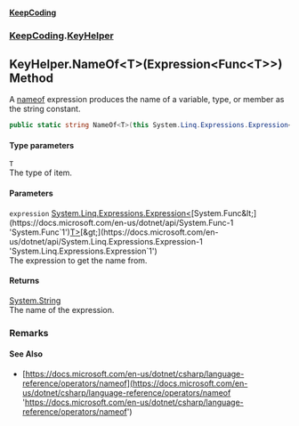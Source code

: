 #### [KeepCoding](index.md 'index')
### [KeepCoding](KeepCoding.md 'KeepCoding').[KeyHelper](KeyHelper.md 'KeepCoding.KeyHelper')
## KeyHelper.NameOf&lt;T&gt;(Expression&lt;Func&lt;T&gt;&gt;) Method
A [nameof](https://docs.microsoft.com/en-us/dotnet/csharp/language-reference/keywords/nameof 'https://docs.microsoft.com/en-us/dotnet/csharp/language-reference/keywords/nameof') expression produces the name of a variable, type, or member as the string constant.  
```csharp
public static string NameOf<T>(this System.Linq.Expressions.Expression<System.Func<T>> expression);
```
#### Type parameters
<a name='KeepCoding_KeyHelper_NameOf_T_(System_Linq_Expressions_Expression_System_Func_T__)_T'></a>
`T`  
The type of item.
  
#### Parameters
<a name='KeepCoding_KeyHelper_NameOf_T_(System_Linq_Expressions_Expression_System_Func_T__)_expression'></a>
`expression` [System.Linq.Expressions.Expression&lt;](https://docs.microsoft.com/en-us/dotnet/api/System.Linq.Expressions.Expression-1 'System.Linq.Expressions.Expression`1')[System.Func&lt;](https://docs.microsoft.com/en-us/dotnet/api/System.Func-1 'System.Func`1')[T](KeyHelper_NameOf_fQoroOfFT_Czw4I0EyFaUA.md#KeepCoding_KeyHelper_NameOf_T_(System_Linq_Expressions_Expression_System_Func_T__)_T 'KeepCoding.KeyHelper.NameOf&lt;T&gt;(System.Linq.Expressions.Expression&lt;System.Func&lt;T&gt;&gt;).T')[&gt;](https://docs.microsoft.com/en-us/dotnet/api/System.Func-1 'System.Func`1')[&gt;](https://docs.microsoft.com/en-us/dotnet/api/System.Linq.Expressions.Expression-1 'System.Linq.Expressions.Expression`1')  
The expression to get the name from.
  
#### Returns
[System.String](https://docs.microsoft.com/en-us/dotnet/api/System.String 'System.String')  
The name of the expression.
### Remarks
#### See Also
- [https://docs.microsoft.com/en-us/dotnet/csharp/language-reference/operators/nameof](https://docs.microsoft.com/en-us/dotnet/csharp/language-reference/operators/nameof 'https://docs.microsoft.com/en-us/dotnet/csharp/language-reference/operators/nameof')
